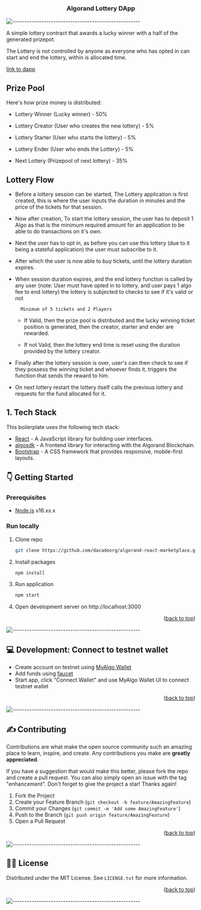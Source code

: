 
[//]: # (</a>)

<h3 align="center">Algorand Lottery DApp</h3>

</div>

![-----------------------------------------------------](https://raw.githubusercontent.com/andreasbm/readme/master/assets/lines/cloudy.png)
 
A simple lottery contract that awards a lucky winner with a half of the generated prizepot.

The Lottery is not controlled by anyone as everyone who has opted in can start and end the lottery, within is allocated time.

[link to dapp](https://JoE11-y.github.io/Algorand-Lottery-DApp)


## Prize Pool
Here's how prize money is distributed:
   - Lottery Winner (Lucky winner)                       - 50%

   - Lottery Creator (User who creates the new lottery)  - 5%

   - Lottery Starter (User who starts the lottery)       - 5%

   - Lottery Ender (User who ends the Lottery)           - 5%

   - Next Lottery (Prizepool of next lottery)            - 35% 



## Lottery Flow
-  Before a lottery session can be started, The Lottery application is first created, this is where the user inputs the duration in minutes and the price of the tickets for that session.

-  Now after creation, To start the lottery session, the user has to deposit 1 Algo as that is the minimum required amount for an application to be able to do transactions on it's own.

-  Next the user has to opt in, as before you can use this lottery (due to it being a stateful application) the user must subscribe to it.

-  After which the user is now able to buy tickets, until the lottery duration expires.

-  When session duration expires, and the end lottery function is called by any user (note: User must have opted in to lottery, and user pays 1 algo fee to end lottery) the lottery is subjected to checks to see if it's valid or not

        
         Minimum of 5 tickets and 2 Players
        

   - If Valid, then the prize pool is distributed and the lucky winning ticket position is generated, then the creator, starter and ender are rewarded.

   - If not Valid, then the lottery end time is reset using the duration provided by the lottery creator.

- Finally after the lottery session is over, user's can then check to see if they possess the winning ticket and whoever finds it, triggers the function that sends the reward to him.

- On next lottery restart the lottery itself calls the previous lottery and requests for the fund allocated for it.


## 1. Tech Stack
This boilerplate uses the following tech stack:
- [React](https://reactjs.org/) - A JavaScript library for building user interfaces.
- [algosdk](https://algorand.github.io/js-algorand-sdk/modules.html) - A frontend library for interacting with the Algorand Blockchain.
- [Bootstrap](https://getbootstrap.com/) - A CSS framework that provides responsive, mobile-first layouts.


<!-- GETTING STARTED -->

## :point_down: Getting Started

### Prerequisites

- [Node.js](https://nodejs.org/en/) v16.xx.x

### Run locally

1. Clone repo
   ```sh
   git clone https://github.com/dacadeorg/algorand-react-marketplace.git
   ```

2. Install packages
   ```sh
   npm install
   ```
3. Run application
   ```sh
   npm start
   ```
4. Open development server on http://localhost:3000

<p align="right">(<a href="#top">back to top</a>)</p>


![-----------------------------------------------------](https://raw.githubusercontent.com/andreasbm/readme/master/assets/lines/cloudy.png)

## :computer: Development: Connect to testnet wallet
- Create account on testnet using [MyAlgo Wallet](https://wallet.myalgo.com/)
- Add funds using [faucet](https://bank.testnet.algorand.network/)
- Start app, click "Connect Wallet" and use MyAlgo Wallet UI to connect testnet wallet


<p align="right">(<a href="#top">back to top</a>)</p>


![-----------------------------------------------------](https://raw.githubusercontent.com/andreasbm/readme/master/assets/lines/cloudy.png)


<!-- CONTRIBUTING -->

## :writing_hand: Contributing

Contributions are what make the open source community such an amazing place to learn, inspire, and create. Any
contributions you make are **greatly appreciated**.

If you have a suggestion that would make this better, please fork the repo and create a pull request. You can also
simply open an issue with the tag "enhancement". Don't forget to give the project a star! Thanks again!

1. Fork the Project
2. Create your Feature Branch (`git checkout -b feature/AmazingFeature`)
3. Commit your Changes (`git commit -m 'Add some AmazingFeature'`)
4. Push to the Branch (`git push origin feature/AmazingFeature`)
5. Open a Pull Request

<p align="right">(<a href="#top">back to top</a>)</p>


![-----------------------------------------------------](https://raw.githubusercontent.com/andreasbm/readme/master/assets/lines/cloudy.png)


<!-- LICENSE -->

## :policeman: License

Distributed under the MIT License. See `LICENSE.txt` for more information.

<p align="right">(<a href="#top">back to top</a>)</p>



![-----------------------------------------------------](https://raw.githubusercontent.com/andreasbm/readme/master/assets/lines/cloudy.png)

